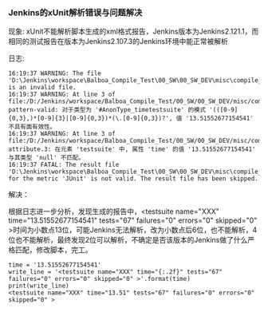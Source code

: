 ### Jenkins的xUnit解析错误与问题解决

现象: xUnit不能解析脚本生成的xml格式报告，Jenkins版本为Jenkins2.121.1，而相同的测试报告在版本为Jenkins2.107.3的Jenkins环境中能正常被解析

日志:

```
16:19:37 WARNING: The file 'D:\Jenkins\workspace\Balboa_Compile_Test\00_SW\00_SW_DEV\misc\compile_test\test_report\pwm_flicker_Compile_Test.xml' is an invalid file.
16:19:37 WARNING: At line 3 of file:/D:/Jenkins/workspace/Balboa_Compile_Test/00_SW/00_SW_DEV/misc/compile_test/test_report/pwm_flicker_Compile_Test.xml:cvc-pattern-valid: 对于类型为 '#AnonType_timetestsuite' 的模式 '(([0-9]{0,3},)*[0-9]{3}|[0-9]{0,3})*(\.[0-9]{0,3})?', 值 '13.51552677154541' 不具有面有效性。
16:19:37 WARNING: At line 3 of file:/D:/Jenkins/workspace/Balboa_Compile_Test/00_SW/00_SW_DEV/misc/compile_test/test_report/pwm_flicker_Compile_Test.xml:cvc-attribute.3: 在元素 'testsuite' 中, 属性 'time' 的值 '13.51552677154541' 与其类型 'null' 不匹配。
16:19:37 FATAL: The result file 'D:\Jenkins\workspace\Balboa_Compile_Test\00_SW\00_SW_DEV\misc\compile_test\test_report\pwm_flicker_Compile_Test.xml' for the metric 'JUnit' is not valid. The result file has been skipped.
```

解决：

根据日志进一步分析，发现生成的报告中，&lt;testsuite name="XXX" time="13.51552677154541" tests="67" failures="0" errors="0" skipped="0" &gt;时间为小数点13位，可能Jenkins无法解析，改为小数点后6位，也不能解析，4位也不能解析，最终发现2位可以解析，不确定是否该版本的Jenkins做了什么严格匹配，修改脚本，完工。

```
time = '13.51552677154541'
write_line = '<testsuite name="XXX" time="{:.2f}" tests="67" failures="0" errors="0" skipped="0" >'.format(time)
print(write_line)
<testsuite name="XXX" time="13.51" tests="67" failures="0" errors="0" skipped="0" >
```



